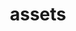 ---
layout: page
title: assets
nav: true
nav_order: 8
dropdown: true
children:
  - title: Bibliography
    permalink: /publications/
---